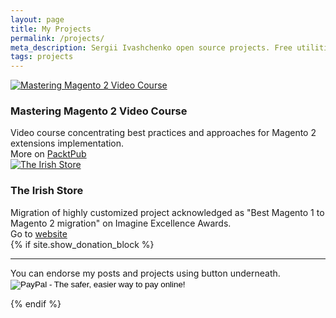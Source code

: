 ```yaml
---
layout: page
title: My Projects
permalink: /projects/
meta_description: Sergii Ivashchenko open source projects. Free utilities, libraries and Magento 2 extensions.
tags: projects
---
```


<div class="project-container clearfix">
    <div class="project-thumb-block">
        <a href="//www.packtpub.com/web-development/mastering-magento-2-video">
            <img src="{{ site.url }}/images/mastering-magento-2.jpg" alt="Mastering Magento 2 Video Course" class="project-thumb"/>
        </a>
    </div>
    <div class="project-description-block">
        <h3 class="project-name">Mastering Magento 2 Video Course</h3>
        <div class="project-description">
            Video course concentrating best practices and approaches for Magento 2 extensions implementation.
        </div>
        <div class="project-link">More on <a href="//www.packtpub.com/web-development/mastering-magento-2-video">PacktPub</a></div>
    </div>
</div>
<div class="project-container clearfix">
    <div class="project-thumb-block">
        <a href="https://www.theirishstore.com/">
            <img src="{{ site.url }}/images/theirishstore.png" alt="The Irish Store" class="project-thumb"/>
        </a>
    </div>
    <div class="project-description-block">
        <h3 class="project-name">The Irish Store</h3>
        <div class="project-description">
            Migration of highly customized project acknowledged as "Best Magento 1 to Magento 2 migration" on Imagine Excellence Awards.
        </div>
        <div class="project-link">Go to <a href="https://www.theirishstore.com/">website</a></div>
    </div>
</div>
{% if site.show_donation_block %}
<hr/>
You can endorse my posts and projects using button underneath.
<form action="https://www.paypal.com/cgi-bin/webscr" method="post" target="_top">
<input type="hidden" name="cmd" value="_s-xclick">
<input type="hidden" name="hosted_button_id" value="22PRKX7R383WA">
<input type="image" src="https://www.paypalobjects.com/en_US/i/btn/btn_donate_LG.gif" border="0" name="submit" alt="PayPal - The safer, easier way to pay online!">
<img alt="" border="0" src="https://www.paypalobjects.com/en_US/i/scr/pixel.gif" width="1" height="1">
</form>
{% endif %}
